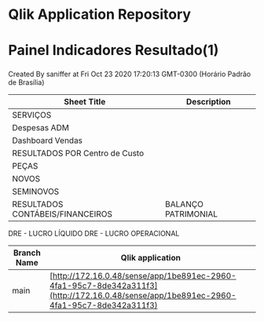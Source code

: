 # Qlik Application Repository 
# Painel Indicadores Resultado(1)
### 
Created By saniffer at Fri Oct 23 2020 17:20:13 GMT-0300 (Horário Padrão de Brasília)




Sheet Title | Description
------------ | -------------
SERVIÇOS|
Despesas ADM|
Dashboard Vendas|
RESULTADOS POR Centro de Custo|
PEÇAS|
NOVOS|
SEMINOVOS|
RESULTADOS CONTÁBEIS/FINANCEIROS|BALANÇO PATRIMONIAL
DRE - LUCRO LÍQUIDO
DRE - LUCRO OPERACIONAL



Branch Name|Qlik application
---|---
main|[http://172.16.0.48/sense/app/1be891ec-2960-4fa1-95c7-8de342a311f3](http://172.16.0.48/sense/app/1be891ec-2960-4fa1-95c7-8de342a311f3)